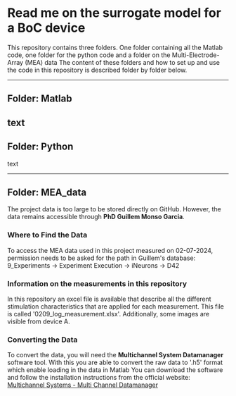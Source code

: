 # Read me on the surrogate model for a BoC device

This repository contains three folders. One folder containing all the Matlab code, one folder for the python code and a folder on the Multi-Electrode-Array (MEA) data
The content of these folders and how to set up and use the code in this repository is described folder by folder below. 

---

## Folder: Matlab 
text
---

## Folder: Python 
text

---

## Folder: MEA_data
The project data is too large to be stored directly on GitHub. However, the data remains accessible through **PhD Guillem Monso Garcia**.

### Where to Find the Data
To access the MEA data used in this project measured on 02-07-2024, permission needs to be asked for the path in Guillem's database:
9_Experiments -> Experiment Execution -> iNeurons -> D42

### Information on the measurements in this repository
In this repository an excel file is available that describe all the different stimulation characteristics that are applied for each measurement. This file is called '0209_log_measurement.xlsx'.
Additionally, some images are visible from device A. 

### Converting the Data
To convert the data, you will need the **Multichannel System Datamanager** software tool.
With this you are able to convert the raw data to '.h5' format which enable loading in the data in Matlab
You can download the software and follow the installation instructions from the official website:
[Multichannel Systems - Multi Channel Datamanager](https://www.multichannelsystems.com/software/multi-channel-datamanager)